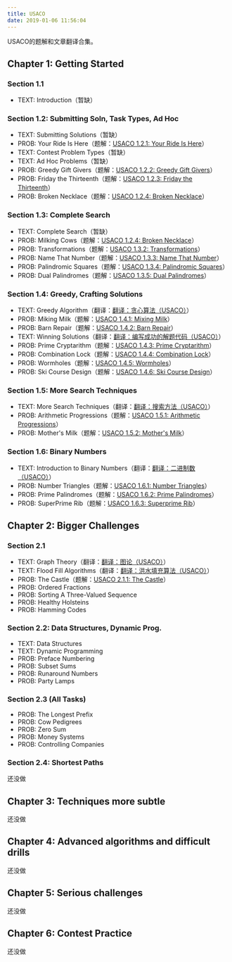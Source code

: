```yaml
---
title: USACO
date: 2019-01-06 11:56:04
---
```


USACO的题解和文章翻译合集。

## Chapter 1: Getting Started

### Section 1.1

* TEXT: Introduction（暂缺）
  
### Section 1.2: Submitting Soln, Task Types, Ad Hoc

* TEXT: Submitting Solutions（暂缺）
* PROB: Your Ride Is Here（题解：[USACO 1.2.1: Your Ride Is Here](/post/usaco-1-2-1-your-ride-is-here/)）
* TEXT: Contest Problem Types（暂缺）
* TEXT: Ad Hoc Problems（暂缺）
* PROB: Greedy Gift Givers（题解：[USACO 1.2.2: Greedy Gift Givers](/post/usaco-1-2-2-greedy-gift-givers/)）
* PROB: Friday the Thirteenth（题解：[USACO 1.2.3: Friday the Thirteenth](/post/usaco-1-2-3-friday-the-thirteenth/)）
* PROB: Broken Necklace（题解：[USACO 1.2.4: Broken Necklace](/post/usaco-1-2-4-broken-necklace/)）

### Section 1.3: Complete Search

* TEXT: Complete Search（暂缺）
* PROB: Milking Cows（题解：[USACO 1.2.4: Broken Necklace](/post/usaco-1-3-1-milking-cows/)）
* PROB: Transformations（题解：[USACO 1.3.2: Transformations](/post/usaco-1-3-2-transformations/)）
* PROB: Name That Number（题解：[USACO 1.3.3: Name That Number](/post/usaco-1-3-3-name-that-number/)）
* PROB: Palindromic Squares（题解：[USACO 1.3.4: Palindromic Squares](/post/usaco-1-3-4-palindromic-squares/)）
* PROB: Dual Palindromes（题解：[USACO 1.3.5: Dual Palindromes](/post/usaco-1-3-5-dual-palindromes/)）

### Section 1.4: Greedy, Crafting Solutions

* TEXT: Greedy Algorithm（翻译：[翻译：贪心算法（USACO）](/post/greedy-algorithm-usaco-translation/)）
* PROB: Miking Milk（题解：[USACO 1.4.1: Mixing Milk](/post/usaco-1-4-1-mixing-milk/)）
* PROB: Barn Repair（题解：[USACO 1.4.2: Barn Repair](/post/usaco-1-4-2-barn-repair/)）
* TEXT: Winning Solutions（翻译：[翻译：编写成功的解题代码（USACO）](/post/crafting-winning-solutions-usaco-translation/)）
* PROB: Prime Cryptarithm（题解：[USACO 1.4.3: Prime Cryptarithm](/post/usaco-1-4-3-prime-cryptarithm/)）
* PROB: Combination Lock（题解：[USACO 1.4.4: Combination Lock](/post/usaco-1-4-4-combination-lock/)）
* PROB: Wormholes（题解：[USACO 1.4.5: Wormholes](/post/usaco-1-4-5-wormholes/)）
* PROB: Ski Course Design（题解：[USACO 1.4.6: Ski Course Design](/post/usaco-1-4-6-ski-course-design/)）

### Section 1.5: More Search Techniques

* TEXT: More Search Techniques（翻译：[翻译：搜索方法（USACO）](/post/search-techniques-usaco-translation/)）
* PROB: Arithmetic Progressions（题解：[USACO 1.5.1: Arithmetic Progressions](/post/usaco-1-5-1-arithmetic-progressions/)）
* PROB: Mother's Milk（题解：[USACO 1.5.2: Mother's Milk](/post/usaco-1-5-2-mother-s-milk/)）

### Section 1.6: Binary Numbers

* TEXT: Introduction to Binary Numbers（翻译：[翻译：二进制数（USACO）](/post/binary-numbers-usaco-translation)）
* PROB: Number Triangles（题解：[USACO 1.6.1: Number Triangles](/post/usaco-1-6-1-number-triangles/)）
* PROB: Prime Palindromes（题解：[USACO 1.6.2: Prime Palindromes](/post/usaco-1-6-2-prime-palindromes/)）
* PROB: SuperPrime Rib（题解：[USACO 1.6.3: Superprime Rib](/post/usaco-1-6-3-superprime-rib/)）

## Chapter 2: Bigger Challenges

### Section 2.1

* TEXT: Graph Theory（翻译：[翻译：图论（USACO）](/post/graph-theory-usaco-translation)）
* TEXT: Flood Fill Algorithms（翻译：[翻译：洪水填充算法（USACO）](/post/flood-fill-algorithms-usaco-translation)）
* PROB: The Castle（题解：[USACO 2.1.1: The Castle](/post/usaco-2-1-1-the-castle)）
* PROB: Ordered Fractions
* PROB: Sorting A Three-Valued Sequence
* PROB: Healthy Holsteins
* PROB: Hamming Codes

### Section 2.2: Data Structures, Dynamic Prog.

* TEXT: Data Structures
* TEXT: Dynamic Programming
* PROB: Preface Numbering
* PROB: Subset Sums
* PROB: Runaround Numbers
* PROB: Party Lamps

### Section 2.3 (All Tasks)

* PROB: The Longest Prefix
* PROB: Cow Pedigrees
* PROB: Zero Sum
* PROB: Money Systems
* PROB: Controlling Companies

### Section 2.4: Shortest Paths

还没做

## Chapter 3: Techniques more subtle

还没做

## Chapter 4: Advanced algorithms and difficult drills

还没做

## Chapter 5: Serious challenges

还没做

## Chapter 6: Contest Practice

还没做